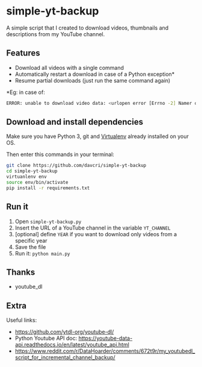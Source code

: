 # simple-yt-backup

A simple script that I created to download videos, thumbnails and descriptions
from my YouTube channel.

## Features

- Download all videos with a single command
- Automatically restart a download in case of a Python exception*
- Resume partial downloads (just run the same command again)

*Eg: in case of:

```bash
ERROR: unable to download video data: <urlopen error [Errno -2] Namer or service not known>
```

## Download and install dependencies

Make sure you have Python 3, git and
[Virtualenv](https://virtualenv.pypa.io/en/latest/)
already installed on your OS.

Then enter this commands in your terminal:

```sh
git clone https://github.com/davcri/simple-yt-backup
cd simple-yt-backup
virtuanlenv env
source env/bin/activate
pip install -r requirements.txt
```

## Run it

1. Open `simple-yt-backup.py`
2. Insert the URL of a YouTube channel in the variable `YT_CHANNEL`
3. [optional] define `YEAR` if you want to download only videos from a specific year
4. Save the file
5. Run it: `python main.py`

## Thanks

- youtube_dl

## Extra

Useful links:

- https://github.com/ytdl-org/youtube-dl/
- Python Youtube API doc: https://youtube-data-api.readthedocs.io/en/latest/youtube_api.html
- https://www.reddit.com/r/DataHoarder/comments/672t9r/my_youtubedl_script_for_incremental_channel_backup/
